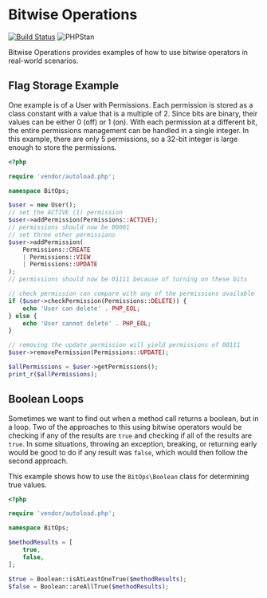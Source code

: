 # Bitwise Operations

[![Build Status](https://circleci.com/gh/mts7/bitwise-operations/tree/master.svg?style=shield)](https://circleci.com/gh/mts7/bitwise-operations)
![PHPStan](https://img.shields.io/badge/style-level%209-brightgreen.svg?&label=phpstan)

Bitwise Operations provides examples of how to use bitwise operators in 
real-world scenarios.

## Flag Storage Example

One example is of a User with Permissions. Each permission is stored as a class
constant with a value that is a multiple of 2. Since bits are binary, their 
values can be either 0 (off) or 1 (on). With each permission at a different bit,
the entire permissions management can be handled in a single integer. In this
example, there are only 5 permissions, so a 32-bit integer is large enough to 
store the permissions.

```php
<?php

require 'vendor/autoload.php';

namespace BitOps;

$user = new User();
// set the ACTIVE (1) permission
$user->addPermission(Permissions::ACTIVE);
// permissions should now be 00001
// set three other permissions
$user->addPermission(
    Permissions::CREATE
    | Permissions::VIEW
    | Permissions::UPDATE
);
// permissions should now be 01111 because of turning on these bits

// check permission can compare with any of the permissions available
if ($user->checkPermission(Permissions::DELETE)) {
    echo 'User can delete' . PHP_EOL;
} else {
    echo 'User cannot delete' . PHP_EOL;
}

// removing the update permission will yield permissions of 00111
$user->removePermission(Permissions::UPDATE);

$allPermissions = $user->getPermissions();
print_r($allPermissions);
```

## Boolean Loops

Sometimes we want to find out when a method call returns a boolean, but in a
loop. Two of the approaches to this using bitwise operators would be checking if
any of the results are `true` and checking if all of the results are `true`. In
some situations, throwing an exception, breaking, or returning early would be
good to do if any result was `false`, which would then follow the second
approach.

This example shows how to use the `BitOps\Boolean` class for determining true
values.

```php
<?php

require 'vendor/autoload.php';

namespace BitOps;

$methodResults = [
    true,
    false,
];

$true = Boolean::isAtLeastOneTrue($methodResults);
$false = Boolean::areAllTrue($methodResults);
```

